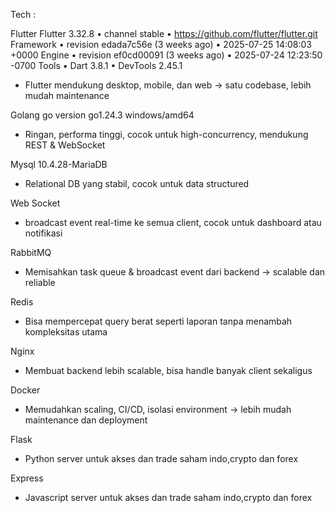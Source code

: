 Tech :

Flutter 
    Flutter 3.32.8 • channel stable • https://github.com/flutter/flutter.git
    Framework • revision edada7c56e (3 weeks ago) • 2025-07-25 14:08:03 +0000
    Engine • revision ef0cd00091 (3 weeks ago) • 2025-07-24 12:23:50 -0700
    Tools • Dart 3.8.1 • DevTools 2.45.1
- Flutter mendukung desktop, mobile, dan web → satu codebase, lebih mudah maintenance

Golang
    go version go1.24.3 windows/amd64
- Ringan, performa tinggi, cocok untuk high-concurrency, mendukung REST & WebSocket

Mysql
    10.4.28-MariaDB
- Relational DB yang stabil, cocok untuk data structured

Web Socket
- broadcast event real-time ke semua client, cocok untuk dashboard atau notifikasi

RabbitMQ 
- Memisahkan task queue & broadcast event dari backend → scalable dan reliable

Redis
- Bisa mempercepat query berat seperti laporan tanpa menambah kompleksitas utama

Nginx
- Membuat backend lebih scalable, bisa handle banyak client sekaligus

Docker 
- Memudahkan scaling, CI/CD, isolasi environment → lebih mudah maintenance dan deployment

Flask 
- Python server untuk akses dan trade saham indo,crypto dan forex

Express 
- Javascript server untuk akses dan trade saham indo,crypto dan forex